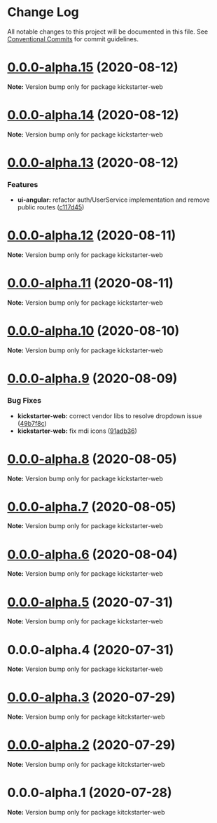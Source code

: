 # Change Log

All notable changes to this project will be documented in this file.
See [Conventional Commits](https://conventionalcommits.org) for commit guidelines.

# [0.0.0-alpha.15](https://git-codecommit.us-west-2.amazonaws.com/v1/repos/Deathstar/compare/kickstarter-web@0.0.0-alpha.14...kickstarter-web@0.0.0-alpha.15) (2020-08-12)

**Note:** Version bump only for package kickstarter-web





# [0.0.0-alpha.14](https://git-codecommit.us-west-2.amazonaws.com/v1/repos/Deathstar/compare/kickstarter-web@0.0.0-alpha.13...kickstarter-web@0.0.0-alpha.14) (2020-08-12)

**Note:** Version bump only for package kickstarter-web





# [0.0.0-alpha.13](https://git-codecommit.us-west-2.amazonaws.com/v1/repos/Deathstar/compare/kickstarter-web@0.0.0-alpha.12...kickstarter-web@0.0.0-alpha.13) (2020-08-12)


### Features

* **ui-angular:** refactor auth/UserService implementation and remove public routes ([c117d45](https://git-codecommit.us-west-2.amazonaws.com/v1/repos/Deathstar/commits/c117d459e76107ac0c6dcab535bd1794bfc2ea33))





# [0.0.0-alpha.12](https://git-codecommit.us-west-2.amazonaws.com/v1/repos/Deathstar/compare/kickstarter-web@0.0.0-alpha.11...kickstarter-web@0.0.0-alpha.12) (2020-08-11)

**Note:** Version bump only for package kickstarter-web





# [0.0.0-alpha.11](https://git-codecommit.us-west-2.amazonaws.com/v1/repos/Deathstar/compare/kickstarter-web@0.0.0-alpha.10...kickstarter-web@0.0.0-alpha.11) (2020-08-11)

**Note:** Version bump only for package kickstarter-web





# [0.0.0-alpha.10](https://git-codecommit.us-west-2.amazonaws.com/v1/repos/Deathstar/compare/kickstarter-web@0.0.0-alpha.9...kickstarter-web@0.0.0-alpha.10) (2020-08-10)

**Note:** Version bump only for package kickstarter-web





# [0.0.0-alpha.9](https://git-codecommit.us-west-2.amazonaws.com/v1/repos/Deathstar/compare/kickstarter-web@0.0.0-alpha.8...kickstarter-web@0.0.0-alpha.9) (2020-08-09)


### Bug Fixes

* **kickstarter-web:** correct vendor libs to resolve dropdown issue ([49b7f8c](https://git-codecommit.us-west-2.amazonaws.com/v1/repos/Deathstar/commits/49b7f8cea514dcda91e8108f3647f708e993587a))
* **kickstarter-web:** fix mdi icons ([91adb36](https://git-codecommit.us-west-2.amazonaws.com/v1/repos/Deathstar/commits/91adb36144de08d1bc0f9fa66aa5e15ec0ce6eeb))





# [0.0.0-alpha.8](https://git-codecommit.us-west-2.amazonaws.com/v1/repos/Deathstar/compare/kickstarter-web@0.0.0-alpha.7...kickstarter-web@0.0.0-alpha.8) (2020-08-05)

**Note:** Version bump only for package kickstarter-web





# [0.0.0-alpha.7](https://git-codecommit.us-west-2.amazonaws.com/v1/repos/Deathstar/compare/kickstarter-web@0.0.0-alpha.5...kickstarter-web@0.0.0-alpha.7) (2020-08-05)

**Note:** Version bump only for package kickstarter-web





# [0.0.0-alpha.6](https://git-codecommit.us-west-2.amazonaws.com/v1/repos/Deathstar/compare/kickstarter-web@0.0.0-alpha.5...kickstarter-web@0.0.0-alpha.6) (2020-08-04)

**Note:** Version bump only for package kickstarter-web





# [0.0.0-alpha.5](https://git-codecommit.us-west-2.amazonaws.com/v1/repos/Deathstar/compare/kickstarter-web@0.0.0-alpha.4...kickstarter-web@0.0.0-alpha.5) (2020-07-31)

**Note:** Version bump only for package kickstarter-web





# 0.0.0-alpha.4 (2020-07-31)

**Note:** Version bump only for package kickstarter-web





# [0.0.0-alpha.3](https://git-codecommit.us-west-2.amazonaws.com/v1/repos/Deathstar/compare/kitckstarter-web@0.0.0-alpha.2...kitckstarter-web@0.0.0-alpha.3) (2020-07-29)

**Note:** Version bump only for package kitckstarter-web





# [0.0.0-alpha.2](https://git-codecommit.us-west-2.amazonaws.com/v1/repos/Deathstar/compare/kitckstarter-web@0.0.0-alpha.1...kitckstarter-web@0.0.0-alpha.2) (2020-07-29)

**Note:** Version bump only for package kitckstarter-web





# 0.0.0-alpha.1 (2020-07-28)

**Note:** Version bump only for package kitckstarter-web
